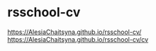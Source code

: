 # rsschool-cv
https://AlesiaChaitsyna.github.io/rsschool-cv/
https://AlesiaChaitsyna.github.io/rsschool-cv/cv
